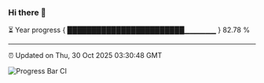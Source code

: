 ### Hi there 👋

⏳ Year progress { ████████████████████████▁▁▁▁▁▁ } 82.78 %

---

⏰ Updated on Thu, 30 Oct 2025 03:30:48 GMT

![Progress Bar CI](https://github.com/IshwaranRudhara/GIT-ACTION/workflows/Progress%20Bar%20CI/badge.svg)
